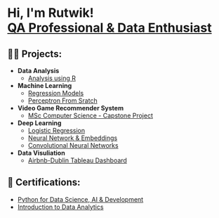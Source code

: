 <h1>Hi, I'm Rutwik! <br/><a href="https://www.linkedin.com/in/rutwikborole-ireland">QA Professional & Data Enthusiast</a></h1>

<h2>👨‍💻 Projects:</h2>

- **Data Analysis**
  - [Analysis using R](https://github.com/rutwikborole/Data-Analysis)
- **Machine Learning**
  -   [Regression Models](https://github.com/rutwikborole/Machine-Learning/tree/main)
  -   [Perceptron From Sratch](https://github.com/rutwikborole/Machine-Learning/tree/main)
- **Video Game Recommender System**
  - [MSc Computer Science - Capstone Project](https://github.com/rutwikborole/Video-Game-Recommender-System)
- **Deep Learning**
  -   [Logistic Regression](https://github.com/rutwikborole/Deep-Learning/tree/main/Logistic%20Regression)
  -   [Neural Network & Embeddings](https://github.com/rutwikborole/Deep-Learning/tree/main/Exploring%20Embeddings)
  -   [Convolutional Neural Networks](https://github.com/rutwikborole/Deep-Learning/tree/main/CNN)
- **Data Visuliation**
  -   [Airbnb-Dublin Tableau Dashboard](https://github.com/rutwikborole/AirBnB-Dublin-Tableau-Dashboard)
  
<h2>🥇 Certifications:</h2>

- [Python for Data Science, AI & Development](https://www.coursera.org/account/accomplishments/certificate/SJVET2A4E4QA)
- [Introduction to Data Analytics](https://www.coursera.org/account/accomplishments/certificate/4EEDKSJC4W4A)
